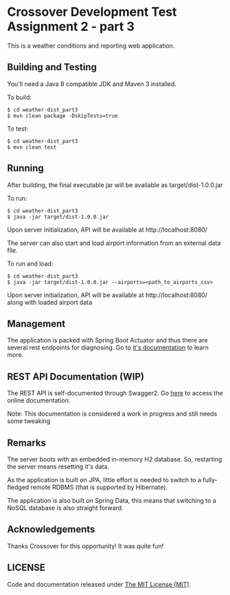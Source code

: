 # Crossover Development Test Assignment 2 - part 3

This is a weather conditions and reporting web application.

## Building and Testing

You'll need a Java 8 compatible JDK and Maven 3 installed.

To build:
```
$ cd weather-dist_part3
$ mvn clean package -DskipTests=true
```

To test:
```
$ cd weather-dist_part3
$ mvn clean test
```

## Running

After building, the final executable jar will be available as target/dist-1.0.0.jar

To run:
```
$ cd weather-dist_part3
$ java -jar target/dist-1.0.0.jar
```

Upon server initialization, API will be available at http://localhost:8080/

The server can also start and load airport information from an external data file.
 
To run and load:
```
$ cd weather-dist_part3
$ java -jar target/dist-1.0.0.jar --airports=<path_to_airports_csv>
```
Upon server initialization, API will be available at http://localhost:8080/ along with loaded airport data

## Management

The application is packed with Spring Boot Actuator and thus there are several rest endpoints for
diagnosing. Go to [it's documentation](https://docs.spring.io/spring-boot/docs/current/reference/html/production-ready-endpoints.html) to learn more.

## REST API Documentation (WIP)

The REST API is self-documented through Swagger2. Go [here](http://localhost:8080/swagger-ui.html) to access the online documentation.

Note: This documentation is considered a work in progress and still needs some tweaking

## Remarks

The server boots with an embedded in-memory H2 database. So, restarting the server
means resetting it's data.

As the application is built on JPA, little effort is needed 
to switch to a fully-fledged remote RDBMS (that is supported by Hibernate).

The application is also built on Spring Data, this means that switching
to a NoSQL database is also straight forward.

## Acknowledgements

Thanks Crossover for this opportunity! It was quite fun!

## LICENSE

Code and documentation released under [The MIT License (MIT)](LICENSE).
